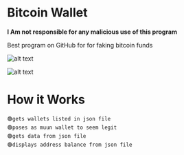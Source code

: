 # Bitcoin Wallet
**I Am not responsible for any malicious use of this program**

Best program on GitHub for for faking bitcoin funds 

![alt text](https://i.ibb.co/PT8Yvs6/Screenshot-1.png)

![alt text](https://i.ibb.co/S0Zs3dy/Screenshot-2.png)

# How it Works
    🟢gets wallets listed in json file
    🟢poses as muun wallet to seem legit
    🟢gets data from json file
    🟢displays address balance from json file
